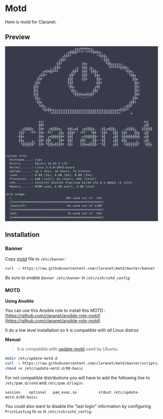 # Motd

Here is motd for Claranet.

## Preview

![basic](examples/basic.png "basic motd")

## Installation

### Banner

Copy [motd](motd) file to `/etc/banner`:

```bash
curl -s https://raw.githubusercontent.com/claranet/motd/master/banner -o /etc/banner
```

_Be sure to enable `Banner /etc/banner` in `/etc/ssh/sshd_config`_

### MOTD

**Using Ansible**

You can use this Ansible role to install this MOTD : [https://github.com/claranet/ansible-role-motd](https://github.com/claranet/ansible-role-motd)

It do a low level installation so it is compatible with _all_ Linux distros

**Manual**

> It is compatible with [update-motd](https://launchpad.net/update-motd) used by Ubuntu.

```bash
mkdir /etc/update-motd.d
curl -s https://raw.githubusercontent.com/claranet/motd/master/scripts/00-basic -o /etc/update-motd.d/00-basic
chmod +x /etc/update-motd.d/00-basic
```

For not compatible distributions you will have to add the following line to `/etc/pam.d/sshd` and `/etc/pam.d/login`:

```
session    optional   pam_exec.so          stdout /etc/update-motd.d/00-basic
```

You could also want to disable the "last login" information by configuring `PrintLastLog` to `no` in `/etc/ssh/sshd_config`.
